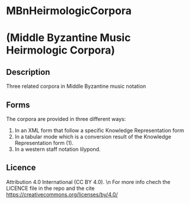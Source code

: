 # MBnHeirmologicCorpora
# (Middle Byzantine Music Heirmologic Corpora)

## Description
Three related corpora in Middle Byzantine music notation

## Forms
The corpora are provided in three different ways:
1. In an XML form that follow a specific Knowledge Representation form
2. In a tabular mode which is a conversion result of the Knowledge Representation form (1).
3. In a western staff notation lilypond.

## Licence
Attribution 4.0 International (CC BY 4.0). \n
For more info chech the LICENCE file in the repo and the cite https://creativecommons.org/licenses/by/4.0/ 

